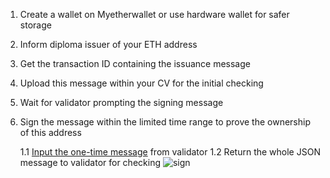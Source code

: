 1.  Create a wallet on Myetherwallet or use hardware wallet for safer storage

2.  Inform diploma issuer of your ETH address

3.  Get the transaction ID containing the issuance message

4.  Upload this message within your CV for the initial checking

5.  Wait for validator prompting the signing message

6.  Sign the message within the limited time range to prove the ownership of this address

    1.1 [Input the one-time message](https://www.myetherwallet.com/signmsg.html) from validator
    1.2 Return the whole JSON message to validator for checking
    ![sign](signmsg.png)
    


